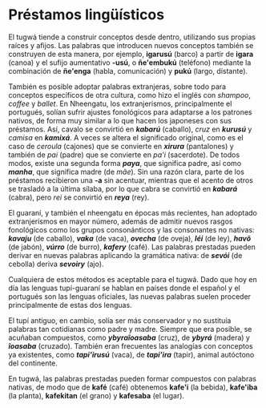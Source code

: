 # Préstamos lingüísticos

El tugwá tiende a construir conceptos desde dentro, utilizando sus propias raíces y afijos. Las palabras que introducen nuevos conceptos también se construyen de esta manera, por ejemplo, **igarusú** (barco) a partir de **igara** (canoa) y el sufijo aumentativo **-usú**, o **ñe'embukú** (teléfono) mediante la combinación de **ñe'enga** (habla, comunicación) y **pukú** (largo, distante).

También es posible adoptar palabras extranjeras, sobre todo para conceptos específicos de otra cultura, como hizo el inglés con _shampoo_, _coffee_ y _ballet_. En Nheengatu, los extranjerismos, principalmente el portugués, solían sufrir ajustes fonológicos para adaptarse a los patrones nativos, de forma muy similar a lo que hacen los japoneses con sus préstamos. Así, cavalo se convirtió en _**kabarú**_ (caballo), _cruz_ en _**kurusú**_ y _camisa_ en _**kamixá**_. A veces se altera el significado original, como es el caso de _ceroula_ (cajones) que se convierte en _**xirura**_ (pantalones) y también de _pai_ (padre) que se convierte en _pa'i_ (sacerdote). De todos modos, existe una segunda forma _**paya**_, que significa padre, así como _**manha**_, que significa madre (de _mãe_). Sin una razón clara, parte de los préstamos recibieron una **-a** sin acentuar, mientras que el acento de otros se trasladó a la última sílaba, por lo que cabra se convirtió en _**kabará**_ (cabra), pero _rei_ se convirtió en _**reya**_ (rey).

El guaraní, y también el nheengatu en épocas más recientes, han adoptado extranjerismos en mayor número, además de admitir nuevos rasgos fonológicos como los grupos consonánticos y las consonantes no nativas: _**kavaju**_ (de caballo), _**vaka**_ (de vaca), _**ovecha**_ (de oveja), _**léi**_ (de ley), _**havõ**_ (de jabón), _**vúrro**_ (de burro), _**kafery**_ (café). Las palabras prestadas pueden derivar en nuevas palabras aplicando la gramática nativa: de _**sevói**_ (de cebolla) deriva _**sevoiry**_ (ajo).

Cualquiera de estos métodos es aceptable para el tugwá. Dado que hoy en día las lenguas tupí-guaraní se hablan en países donde el español y el portugués son las lenguas oficiales, las nuevas palabras suelen proceder principalmente de estas dos lenguas.

El tupí antiguo, en cambio, solía ser más conservador y no sustituía palabras tan cotidianas como padre y madre. Siempre que era posible, se acuñaban compuestos, como _**ybyraîoasaba**_ (cruz), de _**ybyrá**_ (madera) y _**îoasaba**_ (cruzado). También eran frecuentes las analogías con conceptos ya existentes, como _**tapi'irusú**_ (vaca), de _**tapi'ira**_ (tapir), animal autóctono del continente.

En tugwá, las palabras prestadas pueden formar compuestos con palabras nativas, de modo que de **kafé** (café) obtenemos **kafe'i** (la bebida), **kafe'iba** (la planta), **kafekitan** (el grano) y **kafesaba** (el lugar).
